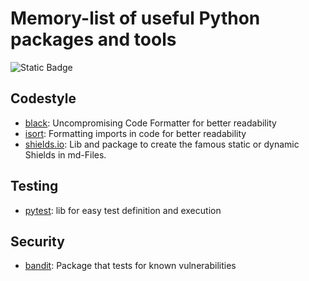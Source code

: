 # Memory-list of useful Python packages and tools
![Static Badge](https://img.shields.io/badge/shields-io-green)
## Codestyle
- [black](https://pypi.org/project/black/): Uncompromising Code Formatter for better readability
- [isort](https://pycqa.github.io/isort/): Formatting imports in code for better readability
- [shields.io](https://shields.io/): Lib and package to create the famous static or dynamic Shields in md-Files.
## Testing
- [pytest](https://docs.pytest.org/en/stable/): lib for easy test definition and execution 
## Security
- [bandit](https://bandit.readthedocs.io/en/latest/): Package that tests for known vulnerabilities
